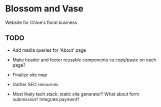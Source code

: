 # Blossom and Vase

Website for Chloe's floral business

## TODO

* Add media queries for 'About' page

* Make header and footer reusable components vs copy/paste on each page?

* Finalize site map

* Gather SEO resources

* Most likely tech stack: static site generator? What about form submission? Integrate payment?
